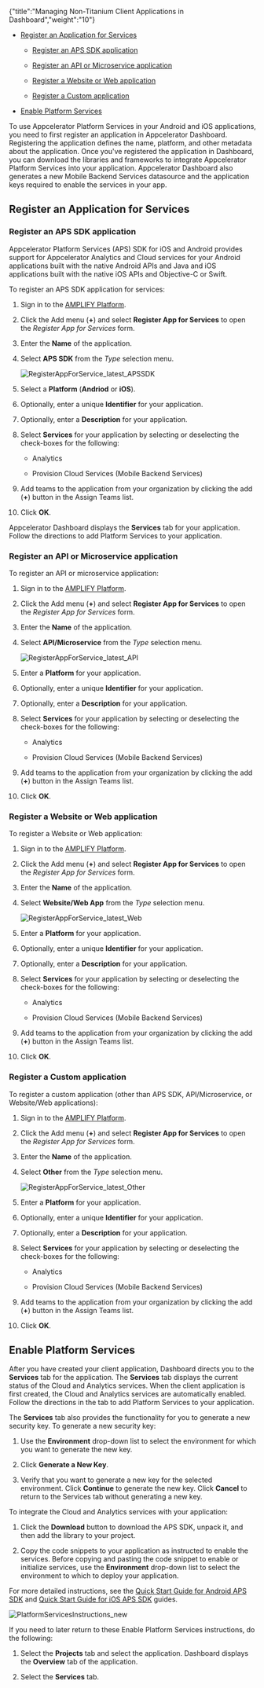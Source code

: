 {"title":"Managing Non-Titanium Client Applications in Dashboard","weight":"10"}

* [Register an Application for Services](#register-an-application-for-services)

    * [Register an APS SDK application](#register-an-aps-sdk-application)

    * [Register an API or Microservice application](#register-an-api-or-microservice-application)

    * [Register a Website or Web application](#register-a-website-or-web-application)

    * [Register a Custom application](#register-a-custom-application)

* [Enable Platform Services](#enable-platform-services)

To use Appcelerator Platform Services in your Android and iOS applications, you need to first register an application in Appcelerator Dashboard. Registering the application defines the name, platform, and other metadata about the application. Once you've registered the application in Dashboard, you can download the libraries and frameworks to integrate Appcelerator Platform Services into your application. Appcelerator Dashboard also generates a new Mobile Backend Services datasource and the application keys required to enable the services in your app.

## Register an Application for Services

### Register an APS SDK application

Appcelerator Platform Services (APS) SDK for iOS and Android provides support for Appcelerator Analytics and Cloud services for your Android applications built with the native Android APIs and Java and iOS applications built with the native iOS APIs and Objective-C or Swift.

To register an APS SDK application for services:

1. Sign in to the [AMPLIFY Platform](https://platform.axway.com/).

2. Click the Add menu (**+**) and select **Register App for Services** to open the _Register App for Services_ form.

3. Enter the **Name** of the application.

4. Select **APS SDK** from the _Type_ selection menu.

    ![RegisterAppForService_latest_APSSDK](/Images/appc/download/attachments/60148494/RegisterAppForService_latest_APSSDK.png)
5. Select a **Platform** (**Andriod** or **iOS**).

6. Optionally, enter a unique **Identifier** for your application.

7. Optionally, enter a **Description** for your application.

8. Select **Services** for your application by selecting or deselecting the check-boxes for the following:

    * Analytics

    * Provision Cloud Services (Mobile Backend Services)

9. Add teams to the application from your organization by clicking the add (**+**) button in the Assign Teams list.

10. Click **OK**.

Appcelerator Dashboard displays the **Services** tab for your application. Follow the directions to add Platform Services to your application.

### Register an API or Microservice application

To register an API or microservice application:

1. Sign in to the [AMPLIFY Platform](https://platform.axway.com/).

2. Click the Add menu (**+**) and select **Register App for Services** to open the _Register App for Services_ form.

3. Enter the **Name** of the application.

4. Select **API/Microservice** from the _Type_ selection menu.

    ![RegisterAppForService_latest_API](/Images/appc/download/attachments/60148494/RegisterAppForService_latest_API.png)
5. Enter a **Platform** for your application.

6. Optionally, enter a unique **Identifier** for your application.

7. Optionally, enter a **Description** for your application.

8. Select **Services** for your application by selecting or deselecting the check-boxes for the following:

    * Analytics

    * Provision Cloud Services (Mobile Backend Services)

9. Add teams to the application from your organization by clicking the add (**+**) button in the Assign Teams list.

10. Click **OK**.

### Register a Website or Web application

To register a Website or Web application:

1. Sign in to the [AMPLIFY Platform](https://platform.axway.com/).

2. Click the Add menu (**+**) and select **Register App for Services** to open the _Register App for Services_ form.

3. Enter the **Name** of the application.

4. Select **Website/Web App** from the _Type_ selection menu.

    ![RegisterAppForService_latest_Web](/Images/appc/download/attachments/60148494/RegisterAppForService_latest_Web.png)
5. Enter a **Platform** for your application.

6. Optionally, enter a unique **Identifier** for your application.

7. Optionally, enter a **Description** for your application.

8. Select **Services** for your application by selecting or deselecting the check-boxes for the following:

    * Analytics

    * Provision Cloud Services (Mobile Backend Services)

9. Add teams to the application from your organization by clicking the add (**+**) button in the Assign Teams list.

10. Click **OK**.

### Register a Custom application

To register a custom application (other than APS SDK, API/Microservice, or Website/Web applications):

1. Sign in to the [AMPLIFY Platform](https://platform.axway.com/).

2. Click the Add menu (**+**) and select **Register App for Services** to open the _Register App for Services_ form.

3. Enter the **Name** of the application.

4. Select **Other** from the _Type_ selection menu.

    ![RegisterAppForService_latest_Other](/Images/appc/download/attachments/60148494/RegisterAppForService_latest_Other.png)
5. Enter a **Platform** for your application.

6. Optionally, enter a unique **Identifier** for your application.

7. Optionally, enter a **Description** for your application.

8. Select **Services** for your application by selecting or deselecting the check-boxes for the following:

    * Analytics

    * Provision Cloud Services (Mobile Backend Services)

9. Add teams to the application from your organization by clicking the add (**+**) button in the Assign Teams list.

10. Click **OK**.

## Enable Platform Services

After you have created your client application, Dashboard directs you to the **Services** tab for the application. The **Services** tab displays the current status of the Cloud and Analytics services. When the client application is first created, the Cloud and Analytics services are automatically enabled. Follow the directions in the tab to add Platform Services to your application.

The **Services** tab also provides the functionality for you to generate a new security key. To generate a new security key:

1. Use the **Environment** drop-down list to select the environment for which you want to generate the new key.

2. Click **Generate a New Key**.

3. Verify that you want to generate a new key for the selected environment. Click **Continue** to generate the new key. Click **Cancel** to return to the Services tab without generating a new key.

To integrate the Cloud and Analytics services with your application:

1. Click the **Download** button to download the APS SDK, unpack it, and then add the library to your project.

2. Copy the code snippets to your application as instructed to enable the services. Before copying and pasting the code snippet to enable or initialize services, use the **Environment** drop-down list to select the environment to which to deploy your application.

For more detailed instructions, see the [Quick Start Guide for Android APS SDK](/docs/appc/AMPLIFY_Appcelerator_Services/AMPLIFY_Appcelerator_Platform_Services_How-tos/AMPLIFY_Appcelerator_Services_Native_SDKs/AMPLIFY_Appcelerator_Platform_Services_for_Android/Quick_Start_Guide_for_Android_APS_SDK/) and [Quick Start Guide for iOS APS SDK](/docs/appc/AMPLIFY_Appcelerator_Services/AMPLIFY_Appcelerator_Platform_Services_How-tos/AMPLIFY_Appcelerator_Services_Native_SDKs/AMPLIFY_Appcelerator_Platform_Services_for_iOS/Quick_Start_Guide_for_iOS_APS_SDK/) guides.

![PlatformServicesInstructions_new](/Images/appc/download/attachments/60148494/PlatformServicesInstructions_new.png)

If you need to later return to these Enable Platform Services instructions, do the following:

1. Select the **Projects** tab and select the application. Dashboard displays the **Overview** tab of the application.

2. Select the **Services** tab.
